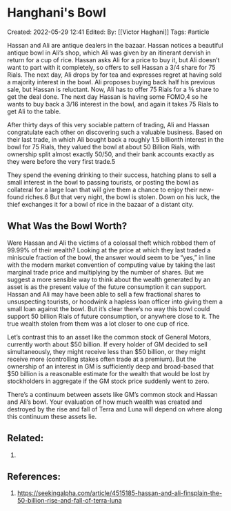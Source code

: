 # Hanghani's Bowl
Created: 2022-05-29 12:41
Edited: 
By: [[Victor Haghani]]
Tags: #article 

Hassan and Ali are antique dealers in the bazaar. Hassan notices a beautiful antique bowl in Ali’s shop, which Ali was given by an itinerant dervish in return for a cup of rice. Hassan asks Ali for a price to buy it, but Ali doesn’t want to part with it completely, so offers to sell Hassan a 3/4 share for 75 Rials. The next day, Ali drops by for tea and expresses regret at having sold a majority interest in the bowl. Ali proposes buying back half his previous sale, but Hassan is reluctant. Now, Ali has to offer 75 Rials for a ⅜ share to get the deal done. The next day Hassan is having some FOMO,4 so he wants to buy back a 3/16 interest in the bowl, and again it takes 75 Rials to get Ali to the table.

After thirty days of this very sociable pattern of trading, Ali and Hassan congratulate each other on discovering such a valuable business. Based on their last trade, in which Ali bought back a roughly 1.5 billionth interest in the bowl for 75 Rials, they valued the bowl at about 50 Billion Rials, with ownership split almost exactly 50/50, and their bank accounts exactly as they were before the very first trade.5

They spend the evening drinking to their success, hatching plans to sell a small interest in the bowl to passing tourists, or posting the bowl as collateral for a large loan that will give them a chance to enjoy their new-found riches.6 But that very night, the bowl is stolen. Down on his luck, the thief exchanges it for a bowl of rice in the bazaar of a distant city.

## **What Was the Bowl Worth?**

Were Hassan and Ali the victims of a colossal theft which robbed them of 99.99% of their wealth? Looking at the price at which they last traded a miniscule fraction of the bowl, the answer would seem to be “yes,” in line with the modern market convention of computing value by taking the last marginal trade price and multiplying by the number of shares. But we suggest a more sensible way to think about the wealth generated by an asset is as the present value of the future consumption it can support. Hassan and Ali may have been able to sell a few fractional shares to unsuspecting tourists, or hoodwink a hapless loan officer into giving them a small loan against the bowl. But it’s clear there’s no way this bowl could support 50 billion Rials of future consumption, or anywhere close to it. The true wealth stolen from them was a lot closer to one cup of rice.

Let’s contrast this to an asset like the common stock of General Motors, currently worth about $50 billion. If every holder of GM decided to sell simultaneously, they might receive less than $50 billion, or they might receive more (controlling stakes often trade at a premium). But the ownership of an interest in GM is sufficiently deep and broad-based that $50 billion is a reasonable estimate for the wealth that would be lost by stockholders in aggregate if the GM stock price suddenly went to zero.

There’s a continuum between assets like GM’s common stock and Hassan and Ali’s bowl. Your evaluation of how much wealth was created and destroyed by the rise and fall of Terra and Luna will depend on where along this continuum these assets lie.

## Related:
1. 

## References:
1. https://seekingalpha.com/article/4515185-hassan-and-ali-finsplain-the-50-billion-rise-and-fall-of-terra-luna
